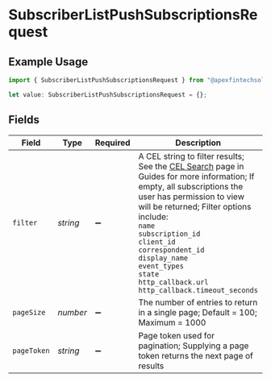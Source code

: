 # SubscriberListPushSubscriptionsRequest

## Example Usage

```typescript
import { SubscriberListPushSubscriptionsRequest } from "@apexfintechsolutions/ascend-sdk/models/operations";

let value: SubscriberListPushSubscriptionsRequest = {};
```

## Fields

| Field                                                                                                                                                                                                                                                                                                                                                                                                                                | Type                                                                                                                                                                                                                                                                                                                                                                                                                                 | Required                                                                                                                                                                                                                                                                                                                                                                                                                             | Description                                                                                                                                                                                                                                                                                                                                                                                                                          | Example                                                                                                                                                                                                                                                                                                                                                                                                                              |
| ------------------------------------------------------------------------------------------------------------------------------------------------------------------------------------------------------------------------------------------------------------------------------------------------------------------------------------------------------------------------------------------------------------------------------------ | ------------------------------------------------------------------------------------------------------------------------------------------------------------------------------------------------------------------------------------------------------------------------------------------------------------------------------------------------------------------------------------------------------------------------------------ | ------------------------------------------------------------------------------------------------------------------------------------------------------------------------------------------------------------------------------------------------------------------------------------------------------------------------------------------------------------------------------------------------------------------------------------ | ------------------------------------------------------------------------------------------------------------------------------------------------------------------------------------------------------------------------------------------------------------------------------------------------------------------------------------------------------------------------------------------------------------------------------------ | ------------------------------------------------------------------------------------------------------------------------------------------------------------------------------------------------------------------------------------------------------------------------------------------------------------------------------------------------------------------------------------------------------------------------------------ |
| `filter`                                                                                                                                                                                                                                                                                                                                                                                                                             | *string*                                                                                                                                                                                                                                                                                                                                                                                                                             | :heavy_minus_sign:                                                                                                                                                                                                                                                                                                                                                                                                                   | A CEL string to filter results; See the [CEL Search](https://developer.apexclearing.com/apex-fintech-solutions/docs/cel-search) page in Guides for more information; If empty, all subscriptions the user has permission to view will be returned; Filter options include:<br/> `name`<br/> `subscription_id`<br/> `client_id`<br/> `correspondent_id`<br/> `display_name`<br/> `event_types`<br/> `state`<br/> `http_callback.url`<br/> `http_callback.timeout_seconds` | correspondent_id=="01H8MCDXH4HYJJAV921BDKCC83"                                                                                                                                                                                                                                                                                                                                                                                       |
| `pageSize`                                                                                                                                                                                                                                                                                                                                                                                                                           | *number*                                                                                                                                                                                                                                                                                                                                                                                                                             | :heavy_minus_sign:                                                                                                                                                                                                                                                                                                                                                                                                                   | The number of entries to return in a single page; Default = 100; Maximum = 1000                                                                                                                                                                                                                                                                                                                                                      | 50                                                                                                                                                                                                                                                                                                                                                                                                                                   |
| `pageToken`                                                                                                                                                                                                                                                                                                                                                                                                                          | *string*                                                                                                                                                                                                                                                                                                                                                                                                                             | :heavy_minus_sign:                                                                                                                                                                                                                                                                                                                                                                                                                   | Page token used for pagination; Supplying a page token returns the next page of results                                                                                                                                                                                                                                                                                                                                              | ZXhhbXBsZQo                                                                                                                                                                                                                                                                                                                                                                                                                          |